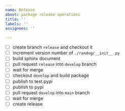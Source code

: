 ```yaml
---
name: Release
about: package release operations
title: ''
labels: ''
assignees: ''

---
```


- [ ] create branch `release` and checkout it
- [ ] increment version number of `./randog/__init__.py`
- [ ] build sphinx document
- [ ] pull request `release` into `develop` branch
- [ ] wait for merge
- [ ] checkout `develop` and build package
- [ ] publish to test.pypi
- [ ] publish to pypi
- [ ] pull request `develop` into `main` branch
- [ ] wait for merge
- [ ] create release

